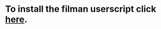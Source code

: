 # To install the filman userscript click [here](https://github.com/grachel/tampermonkey/raw/master/filman.user.js).
